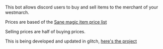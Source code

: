 This bot allows discord users to buy and sell items to the merchant of your westmarch.

Prices are based of the [Sane magic item price list](https://drive.google.com/file/d/0B8XAiXpOfz9cMWt1RTBicmpmUDg/view?resourcekey=0-ceHUken0_UhQ3Apa6g4SJA)

Selling prices are half of buying prices.

This is being developed and updated in glitch, [here's the project](https://glitch.com/edit/#!/freckle-fuzzy-radish)
